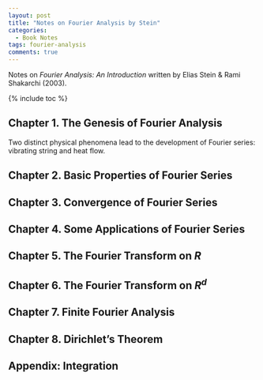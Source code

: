 ```yaml
---
layout: post
title: "Notes on Fourier Analysis by Stein"
categories: 
  - Book Notes
tags: fourier-analysis
comments: true
---
```


Notes on *Fourier Analysis: An Introduction* written by Elias Stein & Rami Shakarchi (2003).

{% include toc %}

## Chapter 1. The Genesis of Fourier Analysis

Two distinct physical phenomena lead to the development of Fourier series: vibrating string and heat flow.

## Chapter 2. Basic Properties of Fourier Series
## Chapter 3. Convergence of Fourier Series
## Chapter 4. Some Applications of Fourier Series
## Chapter 5. The Fourier Transform on $R$
## Chapter 6. The Fourier Transform on $R^d$
## Chapter 7. Finite Fourier Analysis
## Chapter 8. Dirichlet’s Theorem
## Appendix: Integration
